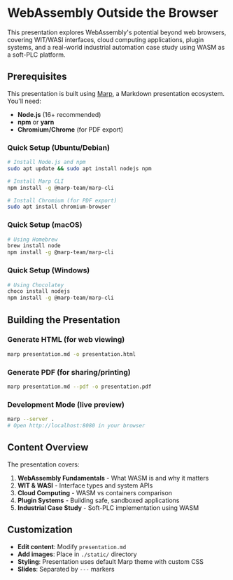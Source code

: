 # WebAssembly Outside the Browser

This presentation explores WebAssembly's potential beyond web browsers, covering WIT/WASI interfaces, cloud computing applications, plugin systems, and a real-world industrial automation case study using WASM as a soft-PLC platform.

## Prerequisites

This presentation is built using [Marp](https://marp.app/), a Markdown presentation ecosystem. You'll need:

- **Node.js** (16+ recommended)
- **npm** or **yarn**
- **Chromium/Chrome** (for PDF export)

### Quick Setup (Ubuntu/Debian)
```bash
# Install Node.js and npm
sudo apt update && sudo apt install nodejs npm

# Install Marp CLI
npm install -g @marp-team/marp-cli

# Install Chromium (for PDF export)
sudo apt install chromium-browser
```

### Quick Setup (macOS)
```bash
# Using Homebrew
brew install node
npm install -g @marp-team/marp-cli
```

### Quick Setup (Windows)
```bash
# Using Chocolatey
choco install nodejs
npm install -g @marp-team/marp-cli
```

## Building the Presentation

### Generate HTML (for web viewing)
```bash
marp presentation.md -o presentation.html
```

### Generate PDF (for sharing/printing)
```bash
marp presentation.md --pdf -o presentation.pdf
```

### Development Mode (live preview)
```bash
marp --server .
# Open http://localhost:8080 in your browser
```

## Content Overview

The presentation covers:

1. **WebAssembly Fundamentals** - What WASM is and why it matters
2. **WIT & WASI** - Interface types and system APIs
3. **Cloud Computing** - WASM vs containers comparison
4. **Plugin Systems** - Building safe, sandboxed applications
5. **Industrial Case Study** - Soft-PLC implementation using WASM

## Customization

- **Edit content**: Modify `presentation.md`
- **Add images**: Place in `./static/` directory
- **Styling**: Presentation uses default Marp theme with custom CSS
- **Slides**: Separated by `---` markers

